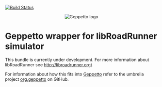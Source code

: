 [![Build Status](https://travis-ci.org/openworm/org.geppetto.simulator.libroadrunner.png?branch=master)](https://travis-ci.org/openworm/org.geppetto.simulator.libroadrunner)

<p align="center">
  <img src="https://raw.github.com/openworm/org.geppetto.frontend/master/src/main/webapp/images/geppetto-logo@2x.png" alt="Geppetto logo"/>
</p>

# Geppetto wrapper for libRoadRunner simulator

This bundle is currently under development.
For more information about libRoadRunner see http://libroadrunner.org/

For information about how this fits into [Geppetto](http://www.geppetto.org/) refer to the umbrella project [org.geppetto](https://github.com/openworm/org.geppetto) on GitHub.

